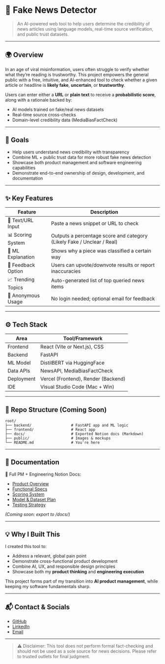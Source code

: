 # **📰 Fake News Detector**

> An AI-powered web tool to help users determine the credibility of news articles using language models, real-time source verification, and public trust datasets.
> 

---

## **🌍 Overview**

In an age of viral misinformation, users often struggle to verify whether what they’re reading is trustworthy. This project empowers the general public with a free, intuitive, and AI-enhanced tool to check whether a given article or headline is **likely fake**, **uncertain**, or **trustworthy**.

Users can enter either a **URL** or **plain text** to receive a **probabilistic score**, along with a rationale backed by:

- AI models trained on fake/real news datasets
- Real-time source cross-checks
- Domain-level credibility data (MediaBiasFactCheck)

---

## **🎯 Goals**

- Help users understand news credibility with transparency
- Combine ML + public trust data for more robust fake news detection
- Showcase both product management and software engineering capabilities
- Demonstrate end-to-end ownership of design, development, and documentation

---

## **✨ Key Features**

| **Feature** | **Description** |
| --- | --- |
| 🔎 Text/URL Input | Paste a news snippet or URL to check |
| 📊 Scoring System | Outputs a percentage score and category (Likely Fake / Unclear / Real) |
| 🧠 ML Explanation | Shows why a piece was classified a certain way |
| 🔁 Feedback Option | Users can upvote/downvote results or report inaccuracies |
| 📈 Trending Topics | Auto-generated list of top queried news items |
| 🧾 Anonymous Usage | No login needed; optional email for feedback |

---

## **⚙️ Tech Stack**

| **Area** | **Tool/Framework** |
| --- | --- |
| Frontend | React (Vite or Next.js), CSS |
| Backend | FastAPI |
| ML Model | DistilBERT via HuggingFace |
| Data APIs | NewsAPI, MediaBiasFactCheck |
| Deployment | Vercel (Frontend), Render (Backend) |
| IDE | Visual Studio Code (Mac + Win) |

---

## **📁 Repo Structure (Coming Soon)**

```
root/
├── backend/                  # FastAPI app and ML logic
├── frontend/                 # React app
├── docs/                     # Exported Notion docs (Markdown)
├── public/                   # Images & mockups
└── README.md                 # You're here
```

---

## **📖 Documentation**

🧠 Full PM + Engineering Notion Docs:

- [Product Overview](https://www.notion.so/Reamde-md-1fa1a6d004e8801b8855d6f68c8004a6?pvs=21)
- [Functional Specs](https://www.notion.so/Reamde-md-1fa1a6d004e8801b8855d6f68c8004a6?pvs=21)
- [Scoring System](https://www.notion.so/Reamde-md-1fa1a6d004e8801b8855d6f68c8004a6?pvs=21)
- [Model & Dataset Plan](https://www.notion.so/Reamde-md-1fa1a6d004e8801b8855d6f68c8004a6?pvs=21)
- [Testing Strategy](https://www.notion.so/Reamde-md-1fa1a6d004e8801b8855d6f68c8004a6?pvs=21)

*(Coming soon: export to /docs/)*

---

## **💡 Why I Built This**

I created this tool to:

- Address a relevant, global pain point
- Demonstrate cross-functional product development
- Combine AI, UX, and responsible design principles
- Showcase both my **product thinking** and **engineering execution**

This project forms part of my transition into **AI product management**, while keeping my software fundamentals sharp.

---

## **📬 Contact & Socials**

- [GitHub](https://github.com/yourusername)
- [LinkedIn](https://linkedin.com/in/yourprofile)
- [Email](mailto:youremail@example.com)

---

> ⚠️ Disclaimer: This tool does not perform formal fact-checking and should not be used as a sole source for news decisions. Please refer to trusted outlets for final judgment.
>
